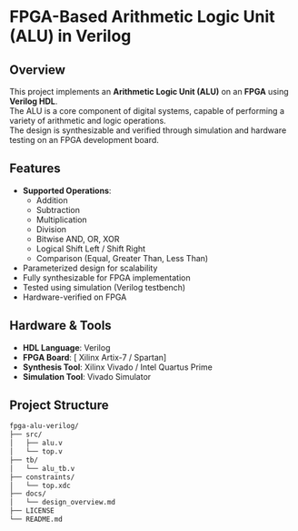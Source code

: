 # FPGA-Based Arithmetic Logic Unit (ALU) in Verilog

## Overview
This project implements an **Arithmetic Logic Unit (ALU)** on an **FPGA** using **Verilog HDL**.  
The ALU is a core component of digital systems, capable of performing a variety of arithmetic and logic operations.  
The design is synthesizable and verified through simulation and hardware testing on an FPGA development board.

## Features
- **Supported Operations**:
  - Addition
  - Subtraction
  - Multiplication
  - Division
  - Bitwise AND, OR, XOR
  - Logical Shift Left / Shift Right
  - Comparison (Equal, Greater Than, Less Than)
- Parameterized design for scalability
- Fully synthesizable for FPGA implementation
- Tested using simulation (Verilog testbench)
- Hardware-verified on FPGA

## Hardware & Tools
- **HDL Language**: Verilog
- **FPGA Board**: [ Xilinx Artix-7 / Spartan]
- **Synthesis Tool**: Xilinx Vivado / Intel Quartus Prime
- **Simulation Tool**:  Vivado Simulator

## Project Structure
```bash
fpga-alu-verilog/
├── src/
│   ├── alu.v
│   └── top.v
├── tb/
│   └── alu_tb.v
├── constraints/
│   └── top.xdc
├── docs/
│   └── design_overview.md
├── LICENSE
└── README.md
```

